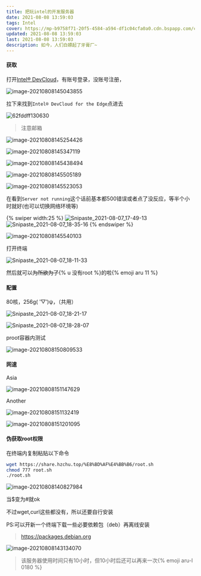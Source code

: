 ```yaml
---
title: 把玩intel的开发服务器
date: 2021-08-08 13:59:03
tags: Intel
cover: https://mp-b9758f71-20f5-4584-a594-df1c04cfa0a0.cdn.bspapp.com/cloudstorage/72fa4209-5254-439c-be79-0caf8d921c4b.webp
updated: 2021-08-08 13:59:03
last: 2021-08-08 13:59:03
description: 如今，人们白嫖起了牙膏厂~
---
```


#### 获取

打开[Intel® DevCloud](https://software.intel.com/content/www/us/en/develop/tools/devcloud.html)，有账号登录，没账号注册，

![image-20210808145043855](https://k.hzchu.top/2022/08/18/62fddfdb4a480.png)

拉下来找到`Intel® DevCloud for the Edge`点进去

![62fddff130630](https://k.hzchu.top/2022/08/18/62fddff130630.png)

> 注意邮箱

![image-20210808145254426](https://k.hzchu.top/2022/08/18/62fde00c0c138.png)

![image-20210808145347119](https://k.hzchu.top/2022/08/18/62fde01dcd877.png)

![image-20210808145438494](https://k.hzchu.top/2022/08/18/62fde02c21ac7.png)

![image-20210808145505189](https://k.hzchu.top/2022/08/18/62fde03a076a0.png)

![image-20210808145523053](https://k.hzchu.top/2022/08/18/62fde04eb6364.png)

在看到`Server not running`这个话前基本都500错误或者点了没反应，等半个小时就好(也可以切换网络环境等)

{% swiper width:25 %}
![Snipaste_2021-08-07_17-49-13](https://k.hzchu.top/2022/08/18/62fde05e2fbdc.png)
![Snipaste_2021-08-07_18-35-16](https://k.hzchu.top/2022/08/18/62fde0a76a277.png)
{% endswiper %}

![image-20210808145540103](https://k.hzchu.top/2022/08/18/62fde0b9b553c.png)

打开终端

![Snipaste_2021-08-07_18-11-33](https://k.hzchu.top/2022/08/18/62fde0c967b48.png)

然后就可以~~为所欲为了~~{% u 没有root %}的啦{% emoji aru 11 %}

#### 配置

80核，256g( ‵▽′)ψ，（共用）

![Snipaste_2021-08-07_18-21-17](https://k.hzchu.top/2022/08/18/62fde0d94e6ff.png)

![Snipaste_2021-08-07_18-28-07](https://k.hzchu.top/2022/08/18/62fde0e87a505.png)

proot容器内测试

![image-20210808150809533](https://k.hzchu.top/2022/08/18/62fde0f84f77e.png)

#### 网速

Asia

![image-20210808151147629](https://k.hzchu.top/2022/08/18/62fde10b1cf7b.png)

Another

![image-20210808151132419](https://k.hzchu.top/2022/08/18/62fde11867eea.png)

![image-20210808151201095](https://k.hzchu.top/2022/08/18/62fde16b1e5df.png)

#### 伪获取root权限

在终端内复制粘贴以下命令

```bash
wget https://share.hzchu.top/%E8%BD%AF%E4%BB%B6/root.sh
chmod 777 root.sh
./root.sh
```

![image-20210808140827984](https://k.hzchu.top/2022/08/18/62fde19fc8cae.png)

当$变为#就ok

不过wget,curl这些都没有，所以还要自行安装

PS:可以开新一个终端下载一些必要依赖包（deb）再离线安装

> https://packages.debian.org

![image-20210808143134070](https://k.hzchu.top/2022/08/18/62fde1ab782d3.png)

> 该服务器使用时间只有10小时，但10小时后还可以再来一次{% emoji aru-l 0180 %}
